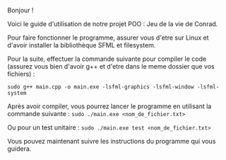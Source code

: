 Bonjour ! 

Voici le guide d'utilisation de notre projet POO : Jeu de la vie de Conrad.

Pour faire fonctionner le programme, assurer vous d'etre sur Linux et d'avoir installer la bibliothèque SFML et filesystem.


Pour la suite, effectuer la commande suivante pour compiler le code (assurez vous bien d'avoir g++ et d'etre dans le meme dossier que vos fichiers) : 

`sudo g++ main.cpp -o main.exe -lsfml-graphics -lsfml-window -lsfml-system`

Après avoir compiler, vous pourrez lancer le programme en utilisant la commande suivante : 
`sudo ./main.exe <nom_de_fichier.txt>` 

Ou pour un test unitaire : 
`sudo ./main.exe test <nom_de_fichier.txt>`

Vous pouvez maintenant suivre les instructions du programme qui vous guidera.
